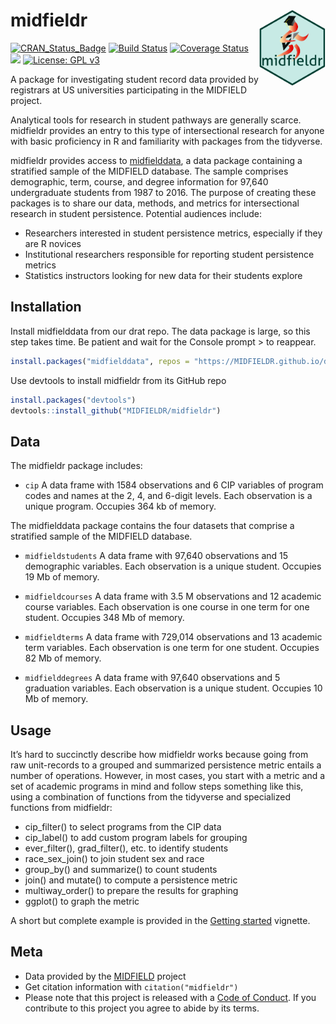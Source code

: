 
<!-- README.md is generated from README.Rmd. Please edit that file -->

# midfieldr <span class="border-wrap"><img src="man/figures/logo.png" align="right" height="122" width="106" alt="logo.png"></span>

[![CRAN\_Status\_Badge](http://www.r-pkg.org/badges/version/midfieldr)](http://cran.r-project.org/package=midfieldr)
[![Build
Status](https://travis-ci.org/MIDFIELDR/midfieldr.svg?branch=master)](https://travis-ci.org/MIDFIELDR/midfieldr)
[![Coverage
Status](https://img.shields.io/codecov/c/github/MIDFIELDR/midfieldr/master.svg)](https://codecov.io/github/MIDFIELDR/midfieldr?branch=master)
[![](https://cranlogs.r-pkg.org/badges/grand-total/midfieldr)](https://cran.r-project.org/package=midfieldr)
[![License: GPL
v3](man/figures/License-GPL-v3-blue.svg)](https://www.gnu.org/licenses/gpl-3.0)

A package for investigating student record data provided by registrars
at US universities participating in the MIDFIELD project.

Analytical tools for research in student pathways are generally scarce.
midfieldr provides an entry to this type of intersectional research for
anyone with basic proficiency in R and familiarity with packages from
the tidyverse.

midfieldr provides access to
[midfielddata](https://midfieldr.github.io/midfielddata/), a data
package containing a stratified sample of the MIDFIELD database. The
sample comprises demographic, term, course, and degree information for
97,640 undergraduate students from 1987 to 2016. The purpose of creating
these packages is to share our data, methods, and metrics for
intersectional research in student persistence. Potential audiences
include:

  - Researchers interested in student persistence metrics, especially if
    they are R novices
  - Institutional researchers responsible for reporting student
    persistence metrics
  - Statistics instructors looking for new data for their students
    explore

## Installation

Install midfielddata from our drat repo. The data package is large, so
this step takes time. Be patient and wait for the Console prompt \> to
reappear.

``` r
install.packages("midfielddata", repos = "https://MIDFIELDR.github.io/drat/", type = "source")
```

Use devtools to install midfieldr from its GitHub repo

``` r
install.packages("devtools")
devtools::install_github("MIDFIELDR/midfieldr")
```

## Data

The midfieldr package includes:

  - `cip` A data frame with 1584 observations and 6 CIP variables of
    program codes and names at the 2, 4, and 6-digit levels. Each
    observation is a unique program. Occupies 364 kb of memory.

The midfielddata package contains the four datasets that comprise a
stratified sample of the MIDFIELD database.

  - `midfieldstudents` A data frame with 97,640 observations and 15
    demographic variables. Each observation is a unique student.
    Occupies 19 Mb of memory.

  - `midfieldcourses` A data frame with 3.5 M observations and 12
    academic course variables. Each observation is one course in one
    term for one student. Occupies 348 Mb of memory.

  - `midfieldterms` A data frame with 729,014 observations and 13
    academic term variables. Each observation is one term for one
    student. Occupies 82 Mb of memory.

  - `midfielddegrees` A data frame with 97,640 observations and 5
    graduation variables. Each observation is a unique student. Occupies
    10 Mb of memory.

## Usage

It’s hard to succinctly describe how midfieldr works because going from
raw unit-records to a grouped and summarized persistence metric entails
a number of operations. However, in most cases, you start with a metric
and a set of academic programs in mind and follow steps something like
this, using a combination of functions from the tidyverse and
specialized functions from midfieldr:

  - cip\_filter() to select programs from the CIP data
  - cip\_label() to add custom program labels for grouping
  - ever\_filter(), grad\_filter(), etc. to identify students
  - race\_sex\_join() to join student sex and race
  - group\_by() and summarize() to count students
  - join() and mutate() to compute a persistence metric  
  - multiway\_order() to prepare the results for graphing
  - ggplot() to graph the metric

A short but complete example is provided in the [Getting
started](articles/getting_started.html) vignette.

## Meta

  - Data provided by the
    [MIDFIELD](https://engineering.purdue.edu/MIDFIELD) project
  - Get citation information with `citation("midfieldr")`
  - Please note that this project is released with a [Code of
    Conduct](https://midfieldr.github.io/midfieldr/CONDUCT.html). If you
    contribute to this project you agree to abide by its terms.
